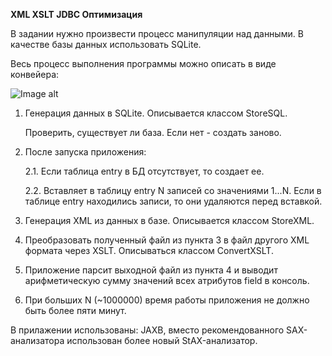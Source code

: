 **XML XSLT JDBC Оптимизация** 

В задании нужно произвести процесс манипуляции над данными. В качестве базы данных использовать SQLite.

Весь процесс выполнения программы можно описать в виде конвейера:

![Image alt](https://github.com/yurydoronin/job4j/raw/branch_20459/chapter_007/src/main/java/ru/job4j/magnit/process.png)

1. Генерация данных в SQLite. Описывается классом StoreSQL.
 
   Проверить, существует ли база. Если нет - создать заново.

2. После запуска приложения:

    2.1. Если таблица entry в БД отсутствует, то создает ее.

    2.2. Вставляет в таблицу entry N записей со значениями 1...N. Если в таблице entry находились записи, то они удаляются перед вставкой.

3. Генерация XML из данных в базе. Описывается классом StoreXML.

4. Преобразовать полученный файл из пункта 3 в файл другого XML формата через XSLT. Описываться классом ConvertXSLT.

5. Приложение парсит выходной файл из пункта 4 и выводит арифметическую сумму значений всех атрибутов field в консоль.

6. При больших N (~1000000) время работы приложения не должно быть более пяти минут.


В прилажении использованы:
   JAXB, вместо рекомендованного SAX-анализатора использован более новый StAX-анализатор.
